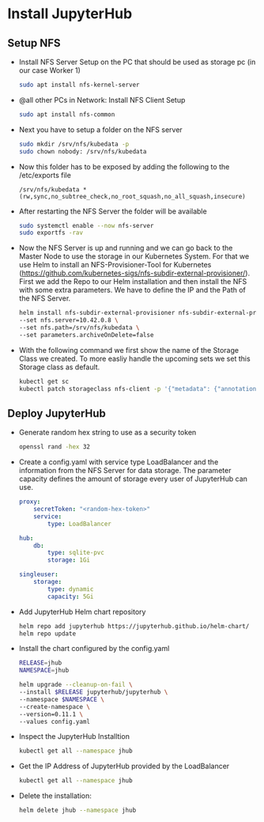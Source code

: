 # Install JupyterHub

## Setup NFS 
* Install NFS Server Setup on the PC that should be used as storage pc (in our case Worker 1)
    ```bash
    sudo apt install nfs-kernel-server
    ```

* @all other PCs in Network: Install NFS Client Setup
    ```bash
    sudo apt install nfs-common
    ```

* Next you have to setup a folder on the NFS server
    ```bash
    sudo mkdir /srv/nfs/kubedata -p
    sudo chown nobody: /srv/nfs/kubedata
    ```

* Now this folder has to be exposed by adding the following to the /etc/exports file
    ```
    /srv/nfs/kubedata *(rw,sync,no_subtree_check,no_root_squash,no_all_squash,insecure)
    ```

* After restarting the NFS Server the folder will be available
    ```bash
    sudo systemctl enable --now nfs-server
    sudo exportfs -rav
    ```

* Now the NFS Server is up and running and we can go back to the Master Node to use the storage in our Kubernetes System. For that we use Helm to install an NFS-Provisioner-Tool for Kubernetes (https://github.com/kubernetes-sigs/nfs-subdir-external-provisioner/). First we add the Repo to our Helm installation and then install the NFS with some extra parameters. We have to define the IP and the Path of the NFS Server. 
    ```bash
    helm install nfs-subdir-external-provisioner nfs-subdir-external-provisioner/nfs-subdir-external-provisioner \
    --set nfs.server=10.42.0.8 \
    --set nfs.path=/srv/nfs/kubedata \
    --set parameters.archiveOnDelete=false
    ```

* With the following command we first show the name of the Storage Class we created. To more easliy handle the upcoming sets we set this Storage class as default.
    ```bash
    kubectl get sc
    kubectl patch storageclass nfs-client -p '{"metadata": {"annotations":{"storageclass.kubernetes.io/is-default-class":"true"}}}'
    ```

## Deploy JupyterHub

* Generate random hex string to use as a security token
    ```bash
    openssl rand -hex 32
    ```
  
* Create a config.yaml with service type LoadBalancer and the information from the NFS Server for data storage. The parameter capacity defines the amount of storage every user of JupyterHub can use. 

    ```yaml
    proxy:
        secretToken: "<random-hex-token>"
        service:
            type: LoadBalancer

    hub:
        db:
            type: sqlite-pvc
            storage: 1Gi
    
    singleuser:
        storage:
            type: dynamic
            capacity: 5Gi
    ```

* Add JupyterHub Helm chart repository
    ```bash
    helm repo add jupyterhub https://jupyterhub.github.io/helm-chart/
    helm repo update
    ```
* Install the chart configured by the config.yaml
    ```bash
    RELEASE=jhub
    NAMESPACE=jhub

    helm upgrade --cleanup-on-fail \
    --install $RELEASE jupyterhub/jupyterhub \
    --namespace $NAMESPACE \
    --create-namespace \
    --version=0.11.1 \
    --values config.yaml
    ```
* Inspect the JupyterHub Installtion
    ```bash
    kubectl get all --namespace jhub
    ```

* Get the IP Address of JupyterHub provided by the LoadBalancer
    ```bash
    kubectl get all --namespace jhub
    ```


* Delete the installation:
    ```bash
    helm delete jhub --namespace jhub
    ```
